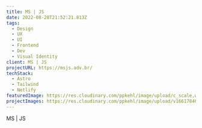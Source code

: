```yaml
---
title: MS | JS
date: 2022-08-28T21:52:21.813Z
tags:
  - Design
  - UX
  - UI
  - Frontend
  - Dev
  - Visual Identity
client: MS | JS
projectURL: https://msjs.adv.br/
techStack:
  - Astro
  - Tailwind
  - Netlify
featuredImage: https://res.cloudinary.com/ppkehl/image/upload/c_scale,w_500/v1661784018/projects/msjs_blactu.webp
projectImages: https://res.cloudinary.com/ppkehl/image/upload/v1661784018/projects/msjs_blactu.png
---
```

MS | JS